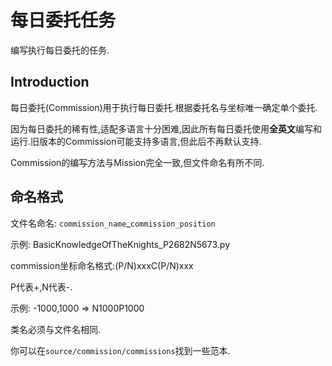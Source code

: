 # 每日委托任务

编写执行每日委托的任务.

## Introduction

每日委托(Commission)用于执行每日委托.根据委托名与坐标唯一确定单个委托.

因为每日委托的稀有性,适配多语言十分困难,因此所有每日委托使用**全英文**编写和运行.旧版本的Commission可能支持多语言,但此后不再默认支持.

Commission的编写方法与Mission完全一致,但文件命名有所不同.

## 命名格式


文件名命名: `commission_name`_`commission_position`

示例: BasicKnowledgeOfTheKnights_P2682N5673.py

commission坐标命名格式:(P/N)xxxC(P/N)xxx

P代表+,N代表-.

示例: -1000,1000 => N1000P1000


类名必须与文件名相同.

你可以在`source/commission/commissions`找到一些范本.


